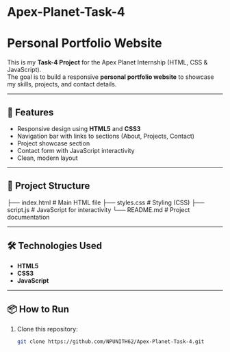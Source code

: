 # Apex-Planet-Task-4
# Personal Portfolio Website

This is my **Task-4 Project** for the Apex Planet Internship (HTML, CSS & JavaScript).  
The goal is to build a responsive **personal portfolio website** to showcase my skills, projects, and contact details.

---

## 🚀 Features
- Responsive design using **HTML5** and **CSS3**
- Navigation bar with links to sections (About, Projects, Contact)
- Project showcase section
- Contact form with JavaScript interactivity
- Clean, modern layout

---

## 📂 Project Structure
├── index.html # Main HTML file
├── styles.css # Styling (CSS)
├── script.js # JavaScript for interactivity
└── README.md # Project documentation

---

## 🛠️ Technologies Used
- **HTML5**
- **CSS3**
- **JavaScript**

---


## 📦 How to Run
1. Clone this repository:
   ```bash
   git clone https://github.com/NPUNITH62/Apex-Planet-Task-4.git
